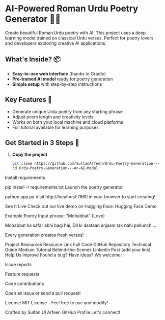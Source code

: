 # AI-Powered Roman Urdu Poetry Generator 🤖✨

Create beautiful Roman Urdu poetry with AI! This project uses a deep learning model trained on classical Urdu verses. Perfect for poetry lovers and developers exploring creative AI applications.

## What's Inside? 📦

- **Easy-to-use web interface** (thanks to Gradio)
- **Pre-trained AI model** ready for poetry generation
- **Simple setup** with step-by-step instructions

## Key Features 🌟

- Generate unique Urdu poetry from any starting phrase
- Adjust poem length and creativity levels
- Works on both your local machine and cloud platforms
- Full tutorial available for learning purposes

## Get Started in 3 Steps 🚀

1. **Copy the project**  
   ```bash
   git clone https://github.com/SultanArfeen/Urdu-Poetry-Generation---An-AI-Model.git
   cd Urdu-Poetry-Generation---An-AI-Model
Install requirements

pip install -r requirements.txt
Launch the poetry generator

python app.py
Visit http://localhost:7860 in your browser to start creating!

See It Live
Check out our live demo on Hugging Face:
Hugging Face Demo

Example Poetry
Input phrase: "Mohabbat" (Love)

Mohabbat ka safar abhi baqi hai,
Dil ki dastaan anjaam tak nahi pahunchi...

Every generation creates fresh verses!

Project Resources
Resource	Link
Full Code	GitHub Repository
Technical Guide	Medium Tutorial
Behind-the-Scenes	LinkedIn Post (add your link)
Help Us Improve
Found a bug? Have ideas? We welcome:

Issue reports

Feature requests

Code contributions

Open an issue or send a pull request!

License
MIT License - Feel free to use and modify!

Crafted by Sultan Ul Arfeen
GitHub Profile
Let's connect! 
